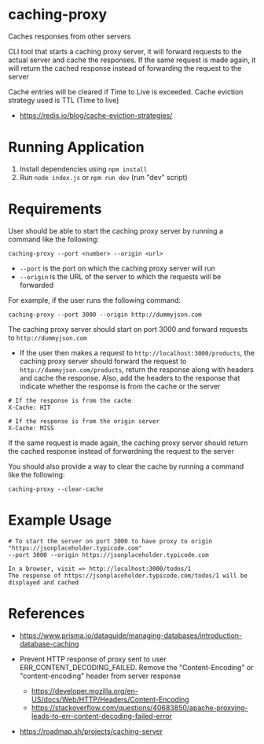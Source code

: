 # caching-proxy

Caches responses from other servers

CLI tool that starts a caching proxy server, it will forward requests to the actual server and cache the responses.
If the same request is made again, it will return the cached response instead of forwarding the request to the server

Cache entries will be cleared if Time to Live is exceeded.
Cache eviction strategy used is TTL (Time to live)

- https://redis.io/blog/cache-eviction-strategies/

# Running Application

1. Install dependencies using `npm install`
2. Run `node index.js` or `npm run dev` (run "dev" script)

# Requirements

User should be able to start the caching proxy server by running a command like the following:

```shell
caching-proxy --port <number> --origin <url>
```

- `--port` is the port on which the caching proxy server will run
- `--origin` is the URL of the server to which the requests will be forwarded

For example, if the user runs the following command:

```shell
caching-proxy --port 3000 --origin http://dummyjson.com
```

The caching proxy server should start on port 3000 and forward requests to `http://dummyjson.com`

- If the user then makes a request to `http://localhost:3000/products`, the caching proxy server should forward the request to `http://dummyjson.com/products`, return the response along with headers and cache the response. Also, add the headers to the response that indicate whether the response is from the cache or the server

```
# If the response is from the cache
X-Cache: HIT

# If the response is from the origin server
X-Cache: MISS
```

If the same request is made again, the caching proxy server should return the cached response instead of forwardning the request to the server

You should also provide a way to clear the cache by running a command like the following:

```shell
caching-proxy --clear-cache
```

# Example Usage

```
# To start the server on port 3000 to have proxy to origin "https://jsonplaceholder.typicode.com"
--port 3000 --origin https://jsonplaceholder.typicode.com

In a browser, visit => http://localhost:3000/todos/1
The response of https://jsonplaceholder.typicode.com/todos/1 will be displayed and cached
```

# References

- https://www.prisma.io/dataguide/managing-databases/introduction-database-caching
- Prevent HTTP response of proxy sent to user ERR_CONTENT_DECODING_FAILED. Remove the "Content-Encoding" or "content-encoding" header from server response

  - https://developer.mozilla.org/en-US/docs/Web/HTTP/Headers/Content-Encoding
  - https://stackoverflow.com/questions/40683850/apache-proxying-leads-to-err-content-decoding-failed-error

- https://roadmap.sh/projects/caching-server
